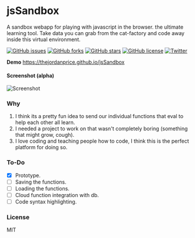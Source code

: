 # jsSandbox

A sandbox webapp for playing with javascript in the browser. the ultimate learning tool. Take data you can grab from the cat-factory and code away inside this virtual environment.

[![GitHub issues](https://img.shields.io/github/issues/thejordanprice/jsSandbox.svg)](https://github.com/thejordanprice/jsSandbox/issues)
[![GitHub forks](https://img.shields.io/github/forks/thejordanprice/jsSandbox.svg)](https://github.com/thejordanprice/jsSandbox/network)
[![GitHub stars](https://img.shields.io/github/stars/thejordanprice/jsSandbox.svg)](https://github.com/thejordanprice/jsSandbox/stargazers)
[![GitHub license](https://img.shields.io/github/license/thejordanprice/jsSandbox.svg)](https://github.com/thejordanprice/jsSandbox/blob/master/LICENSE)
[![Twitter](https://img.shields.io/twitter/url/https/github.com/thejordanprice/jsSandbox.svg?style=social)](https://twitter.com/intent/tweet?text=Wow:&url=https%3A%2F%2Fgithub.com%2Fthejordanprice%2FjsSandbox)

**Demo** https://thejordanprice.github.io/jsSandbox

#### Screenshot (alpha)

![Screenshot](https://i.imgur.com/KY3lHe2.png)

### Why

1. I think its a pretty fun idea to send our individual functions that eval to help each other all learn.
2. I needed a project to work on that wasn't completely boring (something that might grow, cough).
3. I love coding and teaching people how to code, I think this is the perfect platform for doing so.

### To-Do

- [x] Prototype.
- [ ] Saving the functions.
- [ ] Loading the functions.
- [ ] Cloud function integration with db.
- [ ] Code syntax highlighting.

### License

MIT
